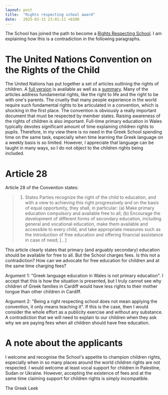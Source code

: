 ```yaml
---
layout: post
title:  "Rights respecting school award"
date:   2025-03-15 23:01:11 +0100
---
```


The School has joined the path to become a [Rights Respecting School](https://www.unicef.org.uk/rights-respecting-schools/). I am explaining how this is a contradiction in the following paragraphs. 

# The United Nations Convention on the Rights of the Child

The United Nations has put together a set of articles outlining the rights of children. A [full version](https://www.unicef.org.uk/rights-respecting-schools/wp-content/uploads/sites/4/2017/01/UNCRC-in-full.pdf) is available as well as a [summary](https://www.unicef.org.uk/rights-respecting-schools/wp-content/uploads/sites/4/2017/01/uncrc_summary-1_1.pdf). Many of the articles address fundamental rights, like the right to life and the right to be with one's parents. The cruelty that many people experience in the world require such fundamental rights to be articulated in a convention, which is shocking in the first place. The convention is obviously a really important document that must be respected by member states. Raising awareness of the rights of children is also important. Full-time primary education in Wales typically devotes significant amount of time explaining children rights to pupils. Therefore, in my view there is no need in the Greek School spending time on the same task, especially when time learning the Greek language on a weekly basis is so limited. However, I appreciate that language can be taught in many ways, so I do not object to the children rights being included.

# Article 28

Article 28 of the Convention states:

> 1. States Parties recognize the right of the child to education, and with a view to achieving this right progressively and on the basis of equal opportunity, they shall, in particular:
(a) Make primary education compulsory and available free to all;
(b) Encourage the development of different forms of secondary education, including general and vocational education, make them available and accessible to every child, and take appropriate measures such as the introduction of free education and offering financial assistance in case of need; [...]

This article clearly states that primary (and arguably secondary) education should be available for free to all. But the School charges fees. Is this not a contradiction? How can we advocate for free education for children and at the same time charging fees?

Argument 1: "Greek language education in Wales is not primary education". I accept that this is how the situation is presented, but I truly cannot see why children of Greek families in Cardiff would have less rights to their mother tongue than other children in Cardiff.

Argument 2: "Being a right respecting school does not mean applying the convention, it only means teaching it". If this is the case, then I would consider the whole effort as a publicity exercise and without any substance. A contradiction that we will need to explain to our children when they ask why we are paying fees when all children should have free education.

# A note about the applicants

I welcome and recognise the School's appetite to champion children rights, especially when in so many places around the world children rights are not respected. I would welcome at least vocal support for children in Palestine, Sudan or Ukraine. However, accepting the existence of fees and at the same time claiming support for children rights is simply incompatible.

The Greek Leek

